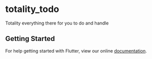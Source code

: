 # totality_todo

Totality everything there for you to do and handle

## Getting Started

For help getting started with Flutter, view our online
[documentation](https://flutter.io/).

